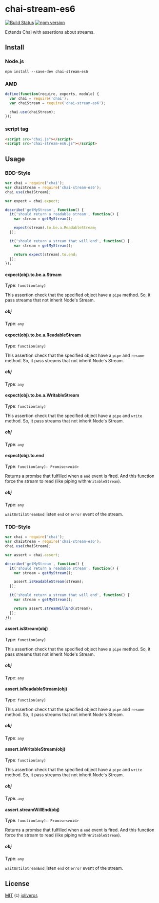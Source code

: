 chai-stream-es6
===========

[![Build Status](https://travis-ci.org/joliveros/chai-stream-es6.svg?branch=master)](https://travis-ci.org/joliveros/chai-stream-es6)
[![npm version](https://badge.fury.io/js/chai-stream-es6.svg)](http://badge.fury.io/js/chai-stream-es6)

Extends Chai with assertions about streams.


Install
-------

### Node.js

```shell
npm install --save-dev chai-stream-es6
```


### AMD

```javascript
define(function(require, exports, module) {
  var chai = require('chai');
  var chaiStream = require('chai-stream-es6');

  chai.use(chaiStream);
});
```


### script tag

```html
<script src="chai.js"></script>
<script src="chai-stream-es6.js"></script>
```


Usage
-----

### BDD-Style

```javascript
var chai = require('chai');
var chaiStream = require('chai-stream-es6');
chai.use(chaiStream);

var expect = chai.expect;

describe('getMyStream', function() {
  it('should return a readable stream', function() {
    var stream = getMyStream();

    expect(stream).to.be.a.ReadableStream;
  });

  it('should return a stream that will end', function() {
    var stream = getMyStream();

    return expect(stream).to.end;
  });
});
```


#### expect(obj).to.be.a.Stream

Type: `function(any)`

This assertion check that the specified object have a `pipe` method.
So, it pass streams that not inherit Node's Stream.


##### obj

Type: `any`


#### expect(obj).to.be.a.ReadableStream

Type: `function(any)`

This assertion check that the specified object have a `pipe` and `resume` method.
So, it pass streams that not inherit Node's Stream.


##### obj

Type: `any`


#### expect(obj).to.be.a.WritableStream

Type: `function(any)`

This assertion check that the specified object have a `pipe` and `write` method.
So, it pass streams that not inherit Node's Stream.


##### obj

Type: `any`


#### expect(obj).to.end

Type: `function(any): Promise<void>`

Returns a promise that fulfilled when a `end` event is fired.
And this function force the stream to read (like piping with `WritableStream`).


##### obj

Type: `any`

`waitUntilStreamEnd` listen `end` or `error` event of the stream.


### TDD-Style

```javascript
var chai = require('chai');
var chaiStream = require('chai-stream-es6');
chai.use(chaiStream);

var assert = chai.assert;

describe('getMyStream', function() {
  it('should return a readable stream', function() {
    var stream = getMyStream();

    assert.isReadableStream(stream);
  });

  it('should return a stream that will end', function() {
    var stream = getMyStream();

    return assert.streamWillEnd(stream);
  });
});
```


#### assert.isStream(obj)

Type: `function(any)`

This assertion check that the specified object have a `pipe` method.
So, it pass streams that not inherit Node's Stream.


##### obj

Type: `any`


#### assert.isReadableStream(obj)

Type: `function(any)`

This assertion check that the specified object have a `pipe` and `resume` method.
So, it pass streams that not inherit Node's Stream.


##### obj

Type: `any`


#### assert.isWritableStream(obj)

Type: `function(any)`

This assertion check that the specified object have a `pipe` and `write` method.
So, it pass streams that not inherit Node's Stream.


##### obj

Type: `any`


#### assert.streamWillEnd(obj)

Type: `function(any): Promise<void>`

Returns a promise that fulfilled when a `end` event is fired.
And this function force the stream to read (like piping with `WritableStream`).


##### obj

Type: `any`

`waitUntilStreamEnd` listen `end` or `error` event of the stream.


License
-------

[MIT](https://github.com/joliveros/chai-stream-es6/blob/master/LICENSE) (c) [joliveros](https://github.com/joliveros)
